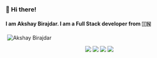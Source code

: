 ### :wave: Hi there!
#### I am Akshay Birajdar. I am a Full Stack developer from :india:

<p>&nbsp;<img align="center" src="https://github-readme-stats.vercel.app/api?username=the-spectator&show_icons=true" alt="Akshay Birajdar" /></p>

<p align="center">
<a href= "https://dev.to/thespectator"><img src="https://img.icons8.com/material-outlined/26/000000/ball-point-pen.png"/></a>
<a href= "https://www.linkedin.com/in/akshayb1/"><img src="https://img.icons8.com/material-outlined/30/000000/linkedin.png"/></a>
<a href= "https://dev.to/thespectator"><img src="https://img.icons8.com/windows/32/000000/dev.png"/></a>
<a href= "https://twitter.com/_akshay_b"><img src="https://img.icons8.com/material-outlined/30/000000/twitter.png"/></a>
</p>
